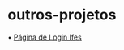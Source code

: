 # outros-projetos
• <a href="https://saviosantanna.github.io/outros-projetos/pagLogin-ifes/index.html">Página de Login Ifes</a>
